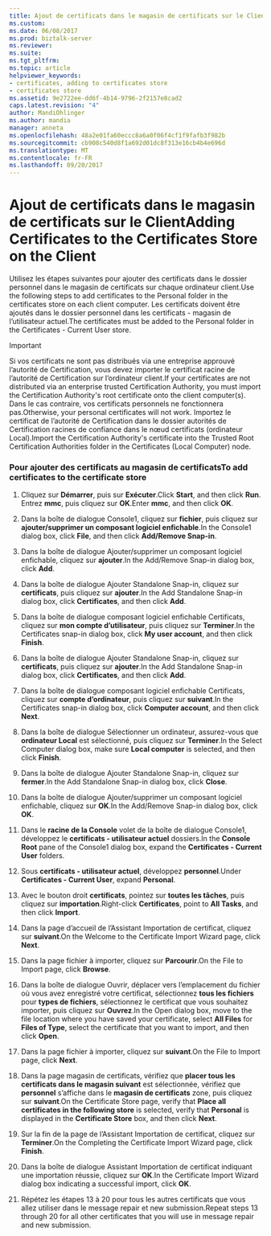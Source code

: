 ```yaml
---
title: Ajout de certificats dans le magasin de certificats sur le Client | Documents Microsoft
ms.custom: 
ms.date: 06/08/2017
ms.prod: biztalk-server
ms.reviewer: 
ms.suite: 
ms.tgt_pltfrm: 
ms.topic: article
helpviewer_keywords:
- certificates, adding to certificates store
- certificates store
ms.assetid: 9e2722ee-dd6f-4b14-9796-2f2157e8cad2
caps.latest.revision: "4"
author: MandiOhlinger
ms.author: mandia
manager: anneta
ms.openlocfilehash: 48a2e01fa60eccc8a6a0f06f4cf1f9fafb3f982b
ms.sourcegitcommit: cb908c540d8f1a692d01dc8f313e16cb4b4e696d
ms.translationtype: MT
ms.contentlocale: fr-FR
ms.lasthandoff: 09/20/2017
---
```

# <a name="adding-certificates-to-the-certificates-store-on-the-client"></a><span data-ttu-id="2e0d0-102">Ajout de certificats dans le magasin de certificats sur le Client</span><span class="sxs-lookup"><span data-stu-id="2e0d0-102">Adding Certificates to the Certificates Store on the Client</span></span>
<span data-ttu-id="2e0d0-103">Utilisez les étapes suivantes pour ajouter des certificats dans le dossier personnel dans le magasin de certificats sur chaque ordinateur client.</span><span class="sxs-lookup"><span data-stu-id="2e0d0-103">Use the following steps to add certificates to the Personal folder in the certificates store on each client computer.</span></span> <span data-ttu-id="2e0d0-104">Les certificats doivent être ajoutés dans le dossier personnel dans les certificats - magasin de l’utilisateur actuel.</span><span class="sxs-lookup"><span data-stu-id="2e0d0-104">The certificates must be added to the Personal folder in the Certificates - Current User store.</span></span>  
  
> [!IMPORTANT]
>  <span data-ttu-id="2e0d0-105">Si vos certificats ne sont pas distribués via une entreprise approuvé l’autorité de Certification, vous devez importer le certificat racine de l’autorité de Certification sur l’ordinateur client.</span><span class="sxs-lookup"><span data-stu-id="2e0d0-105">If your certificates are not distributed via an enterprise trusted Certification Authority, you must import the Certification Authority's root certificate onto the client computer(s).</span></span> <span data-ttu-id="2e0d0-106">Dans le cas contraire, vos certificats personnels ne fonctionnera pas.</span><span class="sxs-lookup"><span data-stu-id="2e0d0-106">Otherwise, your personal certificates will not work.</span></span> <span data-ttu-id="2e0d0-107">Importez le certificat de l’autorité de Certification dans le dossier autorités de Certification racines de confiance dans le nœud certificats (ordinateur Local).</span><span class="sxs-lookup"><span data-stu-id="2e0d0-107">Import the Certification Authority's certificate into the Trusted Root Certification Authorities folder in the Certificates (Local Computer) node.</span></span>  
  
### <a name="to-add-certificates-to-the-certificate-store"></a><span data-ttu-id="2e0d0-108">Pour ajouter des certificats au magasin de certificats</span><span class="sxs-lookup"><span data-stu-id="2e0d0-108">To add certificates to the certificate store</span></span>  
  
1.  <span data-ttu-id="2e0d0-109">Cliquez sur **Démarrer**, puis sur **Exécuter**.</span><span class="sxs-lookup"><span data-stu-id="2e0d0-109">Click **Start**, and then click **Run**.</span></span> <span data-ttu-id="2e0d0-110">Entrez **mmc**, puis cliquez sur **OK**.</span><span class="sxs-lookup"><span data-stu-id="2e0d0-110">Enter **mmc**, and then click **OK**.</span></span>  
  
2.  <span data-ttu-id="2e0d0-111">Dans la boîte de dialogue Console1, cliquez sur **fichier**, puis cliquez sur **ajouter/supprimer un composant logiciel enfichable**.</span><span class="sxs-lookup"><span data-stu-id="2e0d0-111">In the Console1 dialog box, click **File**, and then click **Add/Remove Snap-in**.</span></span>  
  
3.  <span data-ttu-id="2e0d0-112">Dans la boîte de dialogue Ajouter/supprimer un composant logiciel enfichable, cliquez sur **ajouter**.</span><span class="sxs-lookup"><span data-stu-id="2e0d0-112">In the Add/Remove Snap-in dialog box, click **Add**.</span></span>  
  
4.  <span data-ttu-id="2e0d0-113">Dans la boîte de dialogue Ajouter Standalone Snap-in, cliquez sur **certificats**, puis cliquez sur **ajouter**.</span><span class="sxs-lookup"><span data-stu-id="2e0d0-113">In the Add Standalone Snap-in dialog box, click **Certificates**, and then click **Add**.</span></span>  
  
5.  <span data-ttu-id="2e0d0-114">Dans la boîte de dialogue composant logiciel enfichable Certificats, cliquez sur **mon compte d’utilisateur**, puis cliquez sur **Terminer**.</span><span class="sxs-lookup"><span data-stu-id="2e0d0-114">In the Certificates snap-in dialog box, click **My user account**, and then click **Finish**.</span></span>  
  
6.  <span data-ttu-id="2e0d0-115">Dans la boîte de dialogue Ajouter Standalone Snap-in, cliquez sur **certificats**, puis cliquez sur **ajouter**.</span><span class="sxs-lookup"><span data-stu-id="2e0d0-115">In the Add Standalone Snap-in dialog box, click **Certificates**, and then click **Add**.</span></span>  
  
7.  <span data-ttu-id="2e0d0-116">Dans la boîte de dialogue composant logiciel enfichable Certificats, cliquez sur **compte d’ordinateur**, puis cliquez sur **suivant**.</span><span class="sxs-lookup"><span data-stu-id="2e0d0-116">In the Certificates snap-in dialog box, click **Computer account**, and then click **Next**.</span></span>  
  
8.  <span data-ttu-id="2e0d0-117">Dans la boîte de dialogue Sélectionner un ordinateur, assurez-vous que **ordinateur Local** est sélectionné, puis cliquez sur **Terminer**.</span><span class="sxs-lookup"><span data-stu-id="2e0d0-117">In the Select Computer dialog box, make sure **Local computer** is selected, and then click **Finish**.</span></span>  
  
9. <span data-ttu-id="2e0d0-118">Dans la boîte de dialogue Ajouter Standalone Snap-in, cliquez sur **fermer**.</span><span class="sxs-lookup"><span data-stu-id="2e0d0-118">In the Add Standalone Snap-in dialog box, click **Close**.</span></span>  
  
10. <span data-ttu-id="2e0d0-119">Dans la boîte de dialogue Ajouter/supprimer un composant logiciel enfichable, cliquez sur **OK**.</span><span class="sxs-lookup"><span data-stu-id="2e0d0-119">In the Add/Remove Snap-in dialog box, click **OK**.</span></span>  
  
11. <span data-ttu-id="2e0d0-120">Dans le **racine de la Console** volet de la boîte de dialogue Console1, développez le **certificats - utilisateur actuel** dossiers.</span><span class="sxs-lookup"><span data-stu-id="2e0d0-120">In the **Console Root** pane of the Console1 dialog box, expand the **Certificates - Current User** folders.</span></span>  
  
12. <span data-ttu-id="2e0d0-121">Sous **certificats - utilisateur actuel**, développez **personnel**.</span><span class="sxs-lookup"><span data-stu-id="2e0d0-121">Under **Certificates - Current User**, expand **Personal**.</span></span>  
  
13. <span data-ttu-id="2e0d0-122">Avec le bouton droit **certificats**, pointez sur **toutes les tâches**, puis cliquez sur **importation**.</span><span class="sxs-lookup"><span data-stu-id="2e0d0-122">Right-click **Certificates**, point to **All Tasks**, and then click **Import**.</span></span>  
  
14. <span data-ttu-id="2e0d0-123">Dans la page d’accueil de l’Assistant Importation de certificat, cliquez sur **suivant**.</span><span class="sxs-lookup"><span data-stu-id="2e0d0-123">On the Welcome to the Certificate Import Wizard page, click **Next**.</span></span>  
  
15. <span data-ttu-id="2e0d0-124">Dans la page fichier à importer, cliquez sur **Parcourir**.</span><span class="sxs-lookup"><span data-stu-id="2e0d0-124">On the File to Import page, click **Browse**.</span></span>  
  
16. <span data-ttu-id="2e0d0-125">Dans la boîte de dialogue Ouvrir, déplacer vers l’emplacement du fichier où vous avez enregistré votre certificat, sélectionnez **tous les fichiers** pour **types de fichiers**, sélectionnez le certificat que vous souhaitez importer, puis cliquez sur  **Ouvrez**.</span><span class="sxs-lookup"><span data-stu-id="2e0d0-125">In the Open dialog box, move to the file location where you have saved your certificate, select **All Files** for **Files of Type**, select the certificate that you want to import, and then click **Open**.</span></span>  
  
17. <span data-ttu-id="2e0d0-126">Dans la page fichier à importer, cliquez sur **suivant**.</span><span class="sxs-lookup"><span data-stu-id="2e0d0-126">On the File to Import page, click **Next**.</span></span>  
  
18. <span data-ttu-id="2e0d0-127">Dans la page magasin de certificats, vérifiez que **placer tous les certificats dans le magasin suivant** est sélectionnée, vérifiez que **personnel** s’affiche dans le **magasin de certificats** zone, puis cliquez sur **suivant**.</span><span class="sxs-lookup"><span data-stu-id="2e0d0-127">On the Certificate Store page, verify that **Place all certificates in the following store** is selected, verify that **Personal** is displayed in the **Certificate Store** box, and then click **Next**.</span></span>  
  
19. <span data-ttu-id="2e0d0-128">Sur la fin de la page de l’Assistant Importation de certificat, cliquez sur **Terminer**.</span><span class="sxs-lookup"><span data-stu-id="2e0d0-128">On the Completing the Certificate Import Wizard page, click **Finish**.</span></span>  
  
20. <span data-ttu-id="2e0d0-129">Dans la boîte de dialogue Assistant Importation de certificat indiquant une importation réussie, cliquez sur **OK**.</span><span class="sxs-lookup"><span data-stu-id="2e0d0-129">In the Certificate Import Wizard dialog box indicating a successful import, click **OK**.</span></span>  
  
21. <span data-ttu-id="2e0d0-130">Répétez les étapes 13 à 20 pour tous les autres certificats que vous allez utiliser dans le message repair et new submission.</span><span class="sxs-lookup"><span data-stu-id="2e0d0-130">Repeat steps 13 through 20 for all other certificates that you will use in message repair and new submission.</span></span>